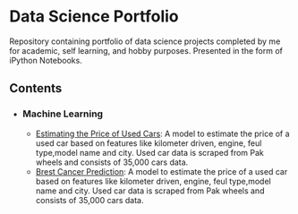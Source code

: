 # Data Science Portfolio
Repository containing portfolio of data science projects completed by me for academic, self learning, and hobby purposes. Presented in the form of iPython Notebooks.

## Contents

- ### Machine Learning
    - [Estimating the Price of Used Cars](https://github.com/shamirafridi00/Portfolio-Projects/tree/main/Pak%20Wheels%20Car%20price%20estimator):  A model to estimate the price of a used car based on features like kilometer driven, engine, feul type,model name and city. Used car data is scraped from Pak wheels and consists of 35,000 cars data.
    - [Brest Cancer Prediction](https://github.com/shamirafridi00/Portfolio-Projects/tree/main/Pak%20Wheels%20Car%20price%20estimator):  A model to estimate the price of a used car based on features like kilometer driven, engine, feul type,model name and city. Used car data is scraped from Pak wheels and consists of 35,000 cars data.
